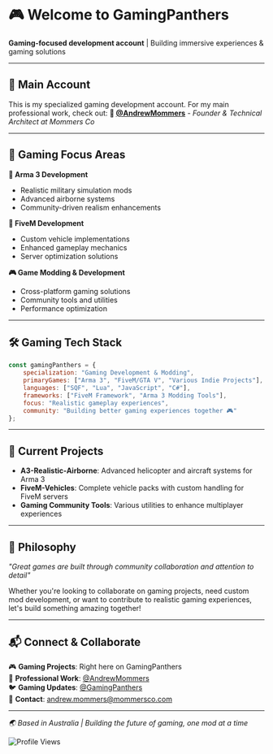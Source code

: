 # 🎮 Welcome to GamingPanthers

**Gaming-focused development account** | Building immersive experiences & gaming solutions

---

## 🔗 Main Account
This is my specialized gaming development account. For my main professional work, check out:
**👤 [@AndrewMommers](https://github.com/AndrewMommers)** - *Founder & Technical Architect at Mommers Co*

---

## 🎯 Gaming Focus Areas

**🚁 Arma 3 Development**
- Realistic military simulation mods
- Advanced airborne systems
- Community-driven realism enhancements

**🚗 FiveM Development** 
- Custom vehicle implementations
- Enhanced gameplay mechanics
- Server optimization solutions

**🎮 Game Modding & Development**
- Cross-platform gaming solutions
- Community tools and utilities
- Performance optimization

---

## 🛠️ Gaming Tech Stack

```javascript
const gamingPanthers = {
    specialization: "Gaming Development & Modding",
    primaryGames: ["Arma 3", "FiveM/GTA V", "Various Indie Projects"],
    languages: ["SQF", "Lua", "JavaScript", "C#"],
    frameworks: ["FiveM Framework", "Arma 3 Modding Tools"],
    focus: "Realistic gameplay experiences",
    community: "Building better gaming experiences together 🎮"
};
```

---

## 🚀 Current Projects

- **A3-Realistic-Airborne**: Advanced helicopter and aircraft systems for Arma 3
- **FiveM-Vehicles**: Complete vehicle packs with custom handling for FiveM servers
- **Gaming Community Tools**: Various utilities to enhance multiplayer experiences

---

## 🌟 Philosophy
*"Great games are built through community collaboration and attention to detail"*

Whether you're looking to collaborate on gaming projects, need custom mod development, or want to contribute to realistic gaming experiences, let's build something amazing together!

---

## 📬 Connect & Collaborate

🎮 **Gaming Projects**: Right here on GamingPanthers  
💼 **Professional Work**: [@AndrewMommers](https://github.com/AndrewMommers)  
🐦 **Gaming Updates**: [@GamingPanthers](https://twitter.com/GamingPanthers)  
📧 **Contact**: [andrew.mommers@mommersco.com](mailto:andrew.mommers@mommersco.com)  

---

*🌏 Based in Australia | Building the future of gaming, one mod at a time*

![Profile Views](https://komarev.com/ghpvc/?username=GamingPanthers&label=Profile%20Views&color=00E5FF&style=for-the-badge&labelColor=0B1221)
